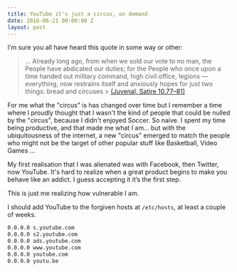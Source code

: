 ```yaml
---
title: YouTube it's just a circus, on demand
date: 2016-06-21 00:00:00 Z
layout: post
---
```


I'm sure you all have heard this quote in some way or other:

> … Already long ago, from when we sold our vote to no man, the People have
  abdicated our duties; for the People who once upon a time handed out military
  command, high civil office, legions — everything, now restrains itself and
  anxiously hopes for just two things: bread and circuses > [(Juvenal, Satire
  10.77–81)](https://en.wikipedia.org/wiki/Bread_and_circuses)

For me what the "circus" is has changed over time but I remember a time where I
proudly thought that I wasn't the kind of people that could be nulled by the
"circus", because I didn't enjoyed Soccer. So naive. I spent my time being
productive, and that made me what I am… but with the ubiquitousness of the
internet, a new "circus" emerged to match the people who might not be the
target of other popular stuff like Basketball, Video Games …

My first realisation that I was alienated was with Facebook, then Twitter, now
YouTube. It's hard to realize when a great product begins to make you behave
like an addict. I guess accepting it it’s the first step.

This is just me realizing how vulnerable I am.

I should add YouTube to the forgiven hosts at `/etc/hosts`, at least a couple
of weeks.

```bash
0.0.0.0 s.youtube.com
0.0.0.0 s2.youtube.com
0.0.0.0 ads.youtube.com
0.0.0.0 www.youtube.com
0.0.0.0 youtube.com
0.0.0.0 youtu.be
```
